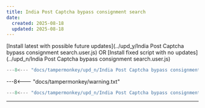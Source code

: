 ```yaml
---
title: India Post Captcha bypass consignment search
date:
  created: 2025-08-18
  updated: 2025-08-18
---
```


<!-- GENERATED FILE -->
[Install latest with possible future updates](../upd_y/India Post Captcha bypass consignment search.user.js)
OR
[Install fixed script with no updates](../upd_n/India Post Captcha bypass consignment search.user.js)
```js show_lines="1:10"
---8<--- "docs/tampermonkey/upd_n/India Post Captcha bypass consignment search.user.js::100"
```
<!-- more -->
---8<--- "docs/tampermonkey/warning.txt"
```js
---8<--- "docs/tampermonkey/upd_n/India Post Captcha bypass consignment search.user.js:1:"
```

------------
